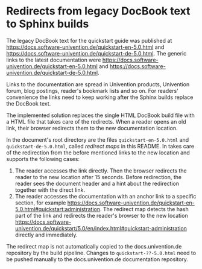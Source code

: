<!--
SPDX-FileCopyrightText: 2021-2023 Univention GmbH

SPDX-License-Identifier: AGPL-3.0-only
-->

# Redirects from legacy DocBook text to Sphinx builds

The legacy DocBook text for the quickstart guide was published at
<https://docs.software-univention.de/quickstart-en-5.0.html> and
<https://docs.software-univention.de/quickstart-de-5.0.html>. The
generic links to the latest documentation were
<https://docs.software-univention.de/quickstart-en-5.0.html> and
<https://docs.software-univention.de/quickstart-de-5.0.html>.

Links to the documentation are spread in Univention products, Univention
forum, blog postings, reader's bookmark lists and so on. For readers'
convenience the links need to keep working after the Sphinx builds
replace the DocBook text.

The implemented solution replaces the single HTML DocBook build file
with a HTML file that takes care of the redirects. When a reader opens
an old link, their browser redirects them to the new documentation
location.

In the document's root directory are the files `quickstart-en-5.0.html`
and `quickstart-de-5.0.html`, called *redirect maps* in this README. In
takes care of the redirection from the before mentioned links to the new
location and supports the following cases:

1. The reader accesses the link directly. Then the browser redirects
   the reader to the new location after 15 seconds. Before redirection,
   the reader sees the document header and a hint about the redirection
   together with the direct link.
2. The reader accesses the documentation with an anchor link to a
   specific section, for example
   <https://docs.software-univention.de/quickstart-en-5.0.html#quickstart:administration>.
   The redirect map detects the hash part of the link and redirects the
   reader's browser to the new location
   <https://docs.software-univention.de/quickstart/5.0/en/index.html#quickstart-administration>
   directly and immediately.

The redirect map is not automatically copied to the docs.univention.de
repository by the build pipeline. Changes to `quickstart-??-5.0.html`
need to be pushed manually to the docs.univention.de documentation
repository.
